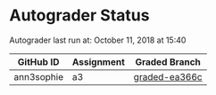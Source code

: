 # Autograder Status
Autograder last run at: October 11, 2018 at 15:40

| GitHub ID | Assignment | Graded Branch |
|-----------|------------|---------------|
| ann3sophie | a3 | [graded-ea366c](https://github.com/Fall2018COMP401-001/a3-ann3sophie/tree/graded-ea366c) | 
